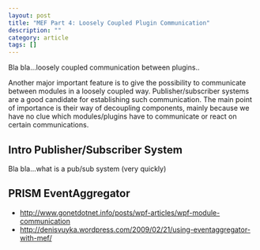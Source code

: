 ```yaml
---
layout: post
title: "MEF Part 4: Loosely Coupled Plugin Communication"
description: ""
category: article
tags: []
---
```


Bla bla...loosely coupled communication between plugins..

Another major important feature is to give the possibility to communicate between modules in a loosely coupled way. Publisher/subscriber systems are a good candidate for establishing such communication. The main point of importance is their way of decoupling components, mainly because we have no clue which modules/plugins have to communicate or react on certain communications.

## Intro Publisher/Subscriber System

Bla bla...what is a pub/sub system (very quickly)

## PRISM EventAggregator

- http://www.gonetdotnet.info/posts/wpf-articles/wpf-module-communication
- http://denisvuyka.wordpress.com/2009/02/21/using-eventaggregator-with-mef/